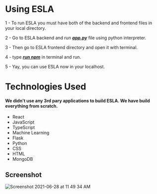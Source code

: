# Using ESLA

1 - To run ESLA you must have both of the backend and frontend files in your local directory.

2 - Go to ESLA backend and run <b><i><u>app.py</i></u></b> file using python interpreter.

3 - Then go to ESLA frontend directory and open it with terminal.

4 - type <b><u><i>run npm</i></u></b> in terminal and run.

5 - Yay, you can use ESLA now in your localhost.

# Technologies Used

#### We didn't use any 3rd pary applications to build ESLA. We have build everything from scratch.
- React
- JavaScript
- TypeScript
- Machine Learning
- Flask 
- Python
- CSS
- HTML
- MongoDB

## Screenshot

![Screenshot 2021-06-28 at 11 49 34 AM](https://user-images.githubusercontent.com/66886332/123589944-9f111680-d807-11eb-8896-fab191462dc1.png)
